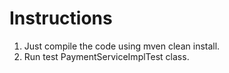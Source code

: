 # Instructions

1. Just compile the code using mven clean install.
2. Run test PaymentServiceImplTest class.